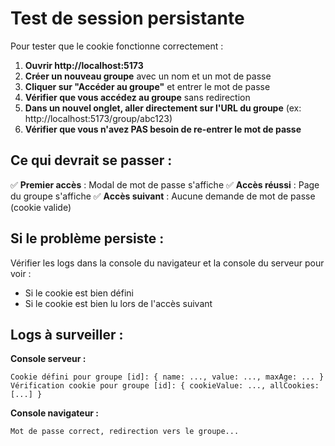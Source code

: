 # Test de session persistante

Pour tester que le cookie fonctionne correctement :

1. **Ouvrir http://localhost:5173**
2. **Créer un nouveau groupe** avec un nom et un mot de passe
3. **Cliquer sur "Accéder au groupe"** et entrer le mot de passe
4. **Vérifier que vous accédez au groupe** sans redirection
5. **Dans un nouvel onglet, aller directement sur l'URL du groupe** (ex: http://localhost:5173/group/abc123)
6. **Vérifier que vous n'avez PAS besoin de re-entrer le mot de passe**

## Ce qui devrait se passer :

✅ **Premier accès** : Modal de mot de passe s'affiche
✅ **Accès réussi** : Page du groupe s'affiche
✅ **Accès suivant** : Aucune demande de mot de passe (cookie valide)

## Si le problème persiste :

Vérifier les logs dans la console du navigateur et la console du serveur pour voir :
- Si le cookie est bien défini
- Si le cookie est bien lu lors de l'accès suivant

## Logs à surveiller :

**Console serveur :**
```
Cookie défini pour groupe [id]: { name: ..., value: ..., maxAge: ... }
Vérification cookie pour groupe [id]: { cookieValue: ..., allCookies: [...] }
```

**Console navigateur :**
```
Mot de passe correct, redirection vers le groupe...
```
